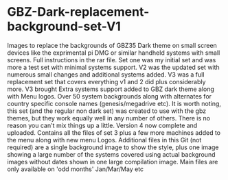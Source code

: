 # GBZ-Dark-replacement-background-set-V1
Images to replace the backgrounds of GBZ35 Dark theme on small screen devices like the exprimental pi DMG
or similar handheld systems with small screens. Full instructions in the rar file. 
Set one was my initial set and was more a test set with minimal systems support.
V2 was the updated set with numerous small changes and additional systems added.  V3 was a full replacement set that covers everything v1 and 2 did plus considerably more.
V3 brought Extra systems support added to GBZ dark theme along with Menu logos. Over 50 system backgrounds along with alternates for country specific console names (genesis/megadrive etc).
It is worth noting, this set (and the regular non dark set) was created to use with the gbz themes, but they work equally well in any number of others. There is no reason you can't mix things up a little.
Version 4 now complete and uploaded. Contains all the files of set 3 plus a few more machines added to the menu along with new menu Logos.
Additional files in this Git (not required) are a single background image to show the style, plus one image showing a large number of the systems covered using actual background images without dates shown in one large compilation image.
Main files are only available on 'odd months' Jan/Mar/May etc

